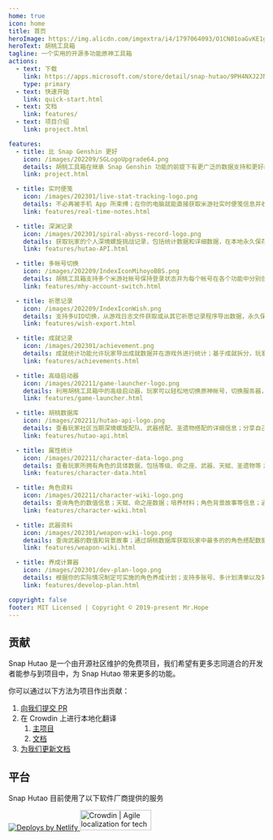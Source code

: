 ```yaml
---
home: true
icon: home
title: 首页
heroImage: https://img.alicdn.com/imgextra/i4/1797064093/O1CN01oaGvKE1g6dut0pICS_!!1797064093.png
heroText: 胡桃工具箱
tagline: 一个实用的开源多功能原神工具箱
actions:
  - text: 下载
    link: https://apps.microsoft.com/store/detail/snap-hutao/9PH4NXJ2JN52
    type: primary
  - text: 快速开始
    link: quick-start.html
  - text: 文档
    link: features/
  - text: 项目介绍
    link: project.html

features:
  - title: 比 Snap Genshin 更好
    icon: /images/202209/SGLogoUpgrade64.png
    details: 胡桃工具箱在继承 Snap Genshin 功能的前提下有更广泛的数据支持和更好的客户端性能表现
    link: project.html

  - title: 实时便笺
    icon: /images/202301/live-stat-tracking-logo.png
    details: 不必再被手机 App 所束缚；在你的电脑就能直接获取米游社实时便笺信息并收到 Windows 原生通知提示
    link: features/real-time-notes.html

  - title: 深渊记录
    icon: /images/202301/spiral-abyss-record-logo.png
    details: 获取玩家的个人深境螺旋挑战记录，包括统计数据和详细数据，在本地永久保存往期深境螺旋挑战记录
    link: features/hutao-API.html

  - title: 多帐号切换
    icon: /images/202209/IndexIconMihoyoBBS.png
    details: 胡桃工具箱支持多个米游社帐号保持登录状态并为每个帐号在各个功能中分别创建档案，玩家可以轻松管理他们的多个帐号
    link: features/mhy-account-switch.html

  - title: 祈愿记录
    icon: /images/202209/IndexIconWish.png
    details: 支持多UID切换，从游戏日志文件获取或从其它祈愿记录程序导出数据，永久保留玩家的祈愿记录
    link: features/wish-export.html

  - title: 成就记录
    icon: /images/202301/achievement.png
    details: 成就统计功能允许玩家导出成就数据并在游戏外进行统计；基于成就拆分，玩家可以对隐藏成就的阶段性目标进行管理
    link: features/achievements.html

  - title: 高级启动器
    icon: /images/202211/game-launcher-logo.png
    details: 利用胡桃工具箱中的高级启动器，玩家可以轻松地切换原神帐号，切换服务器，修改游戏窗口设置并进一步探索更多高级功能
    link: features/game-launcher.html

  - title: 胡桃数据库
    icon: /images/202211/hutao-api-logo.png
    details: 查看玩家社区当期深境螺旋配队、武器搭配、圣遗物搭配的详细信息；分享自己的深境螺旋阵容配置
    link: features/hutao-api.html

  - title: 属性统计
    icon: /images/202211/character-data-logo.png
    details: 查看玩家所拥有角色的具体数据，包括等级、命之座、武器、天赋、圣遗物等；自动计算圣遗物评分和双爆评分
    link: features/character-data.html

  - title: 角色资料
    icon: /images/202211/character-wiki-logo.png
    details: 查询角色的数值信息；天赋、命之座数据；培养材料；角色背景故事等信息；通过胡桃数据库获取玩家中最多的武器和圣遗物搭配方案
    link: features/character-wiki.html

  - title: 武器资料
    icon: /images/202301/weapon-wiki-logo.png
    details: 查询武器的数值和背景故事；通过胡桃数据库获取玩家中最多的的角色搭配数据
    link: features/weapon-wiki.html

  - title: 养成计算器
    icon: /images/202301/dev-plan-logo.png
    details: 根据你的实际情况制定可实施的角色养成计划；支持多账号、多计划清单以及背包物品记录
    link: features/develop-plan.html

copyright: false
footer: MIT Licensed | Copyright © 2019-present Mr.Hope
---
```


## 贡献

Snap Hutao 是一个由开源社区维护的免费项目，我们希望有更多志同道合的开发者能参与到项目中，为 Snap Hutao 带来更多的功能。

你可以通过以下方法为项目作出贡献：
1. [向我们提交 PR](https://github.com/DGP-Studio/Snap.Hutao/pulls)
2. 在 Crowdin 上进行本地化翻译
   1. [主项目](https://translate.hut.ao/)
   2. [文档](https://translate-docs.hut.ao/)
3. [为我们更新文档](https://github.com/DGP-Studio/Snap.Hutao.Docs)

<!-- @include: star-request.md -->

## 平台
Snap Hutao 目前使用了以下软件厂商提供的服务

<a href="https://www.netlify.com"> <img src="https://www.netlify.com/v3/img/components/netlify-light.svg" alt="Deploys by Netlify" /> </a>
<a href="https://crowdin.com/?utm_source=badge&utm_medium=referral&utm_campaign=badge-add-on" rel="nofollow"><img style="width:140;height:40px" src="https://badges.crowdin.net/badge/light/crowdin-on-dark.png" srcset="https://badges.crowdin.net/badge/light/crowdin-on-dark.png 1x,https://badges.crowdin.net/badge/light/crowdin-on-dark@2x.png 2x" alt="Crowdin | Agile localization for tech companies" /></a>
